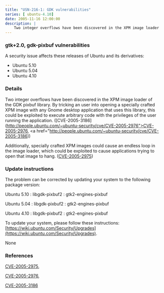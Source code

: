 ```yaml
---
title: "USN-216-1: GDK vulnerabilities"
series: [ ubuntu-4.10]
date: 2005-11-16 12:00:00
description: |
    Two integer overflows have been discovered in the XPM image loader of the GDK pixbuf library. By tricking an user into opening a specially crafted XPM image with any Gnome desktop application that uses this library, this could be exploited to execute arbitrary code with the privileges of the user running the application. ([CVE-2005-3186](http://people.ubuntu.com/~ubuntu-security/cve/CVE-2005-2976">CVE-2005-2976</a>, <a href="http://people.ubuntu.com/~ubuntu-security/cve/CVE-2005-3186))
--- 
```

 
 


### gtk+2.0, gdk-pixbuf vulnerabilities

A security issue affects these releases of Ubuntu and its derivatives:

* Ubuntu 5.10
* Ubuntu 5.04
* Ubuntu 4.10

### Details

Two integer overflows have been discovered in the XPM image loader of the GDK pixbuf library. By tricking an user into opening a specially crafted XPM image with any Gnome desktop application that uses this library, this could be exploited to execute arbitrary code with the privileges of the user running the application. ([CVE-2005-3186](http://people.ubuntu.com/~ubuntu-security/cve/CVE-2005-2976">CVE-2005-2976</a>, <a href="http://people.ubuntu.com/~ubuntu-security/cve/CVE-2005-3186))

Additionally, specially crafted XPM images could cause an endless loop in the image loader, which could be exploited to cause applications trying to open that image to hang. ([CVE-2005-2975](http://people.ubuntu.com/~ubuntu-security/cve/CVE-2005-2975))

### Update instructions

The problem can be corrected by updating your system to the following package version:

Ubuntu 5.10
 : libgdk-pixbuf2 
 : gtk2-engines-pixbuf 

Ubuntu 5.04
 : libgdk-pixbuf2 
 : gtk2-engines-pixbuf 

Ubuntu 4.10
 : libgdk-pixbuf2 
 : gtk2-engines-pixbuf 

To update your system, please follow these instructions: [https://wiki.ubuntu.com/Security/Upgrades](https://wiki.ubuntu.com/Security/Upgrades).

None

### References

 
 [CVE-2005-2975](http://people.ubuntu.com/~ubuntu-security/cve/CVE-2005-2975), 

 [CVE-2005-2976](http://people.ubuntu.com/~ubuntu-security/cve/CVE-2005-2976), 

 [CVE-2005-3186](http://people.ubuntu.com/~ubuntu-security/cve/CVE-2005-3186)
 

